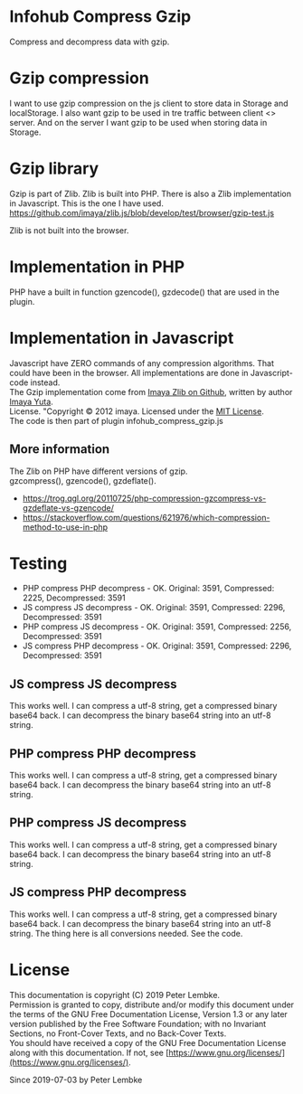 # Infohub Compress Gzip
Compress and decompress data with gzip.   

# Gzip compression
I want to use gzip compression on the js client to store data in Storage and localStorage.
I also want gzip to be used in tre traffic between client <> server.
And on the server I want gzip to be used when storing data in Storage.

# Gzip library
Gzip is part of Zlib. Zlib is built into PHP.
There is also a Zlib implementation in Javascript. This is the one I have used.
https://github.com/imaya/zlib.js/blob/develop/test/browser/gzip-test.js

Zlib is not built into the browser.

# Implementation in PHP
PHP have a built in function gzencode(), gzdecode() that are used in the plugin.  

# Implementation in Javascript
Javascript have ZERO commands of any compression algorithms. That could have been in the browser. All implementations are done in Javascript-code instead.  
The Gzip implementation come from <a href="https://github.com/imaya/zlib.js/blob/develop/test/browser/gzip-test.js" target="_blank">Imaya Zlib on Github</a>, written by author <a href="https://github.com/imaya" target="_blank">Imaya Yuta</a>.  
License. "Copyright © 2012 imaya. Licensed under the <a href="https://opensource.org/licenses/MIT" target="_blank">MIT License</a>.  
The code is then part of plugin infohub_compress_gzip.js  

## More information
The Zlib on PHP have different versions of gzip.  
gzcompress(), gzencode(), gzdeflate().  
* https://trog.qgl.org/20110725/php-compression-gzcompress-vs-gzdeflate-vs-gzencode/  
* https://stackoverflow.com/questions/621976/which-compression-method-to-use-in-php

# Testing
* PHP compress PHP decompress - OK. Original: 3591, Compressed: 2225, Decompressed: 3591 
* JS compress JS decompress - OK. Original: 3591, Compressed: 2296, Decompressed: 3591 
* PHP compress JS decompress - OK. Original: 3591, Compressed: 2256, Decompressed: 3591 
* JS compress PHP decompress - OK. Original: 3591, Compressed: 2296, Decompressed: 3591 

## JS compress JS decompress
This works well.
I can compress a utf-8 string, get a compressed binary base64 back.
I can decompress the binary base64 string into an utf-8 string.

## PHP compress PHP decompress
This works well.
I can compress a utf-8 string, get a compressed binary base64 back.
I can decompress the binary base64 string into an utf-8 string.

## PHP compress JS decompress
This works well.
I can compress a utf-8 string, get a compressed binary base64 back.
I can decompress the binary base64 string into an utf-8 string.

## JS compress PHP decompress
This works well.
I can compress a utf-8 string, get a compressed binary base64 back.
I can decompress the binary base64 string into an utf-8 string.
The thing here is all conversions needed. See the code.

# License
This documentation is copyright (C) 2019 Peter Lembke.  
Permission is granted to copy, distribute and/or modify this document under the terms of the GNU Free Documentation License, Version 1.3 or any later version published by the Free Software Foundation; with no Invariant Sections, no Front-Cover Texts, and no Back-Cover Texts.  
You should have received a copy of the GNU Free Documentation License along with this documentation. If not, see [https://www.gnu.org/licenses/](https://www.gnu.org/licenses/).  

Since 2019-07-03 by Peter Lembke  
